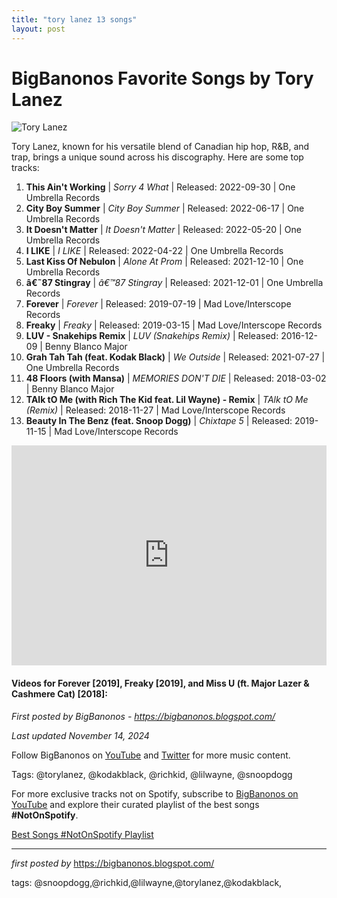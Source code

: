```yaml
---
title: "tory lanez 13 songs"
layout: post
---
```

<h1>BigBanonos Favorite Songs by Tory Lanez</h1>
<img src="https://wallpapers.com/images/featured/tory-lanez-tzzg1fpjewq1n4at.jpg" alt="Tory Lanez"> <p>Tory Lanez, known for his versatile blend of Canadian hip hop, R&B, and trap, brings a unique sound across his discography. Here are some top tracks:</p> <ol> <li><strong>This Ain't Working</strong> | <em>Sorry 4 What</em> | Released: 2022-09-30 | One Umbrella Records</li> <li><strong>City Boy Summer</strong> | <em>City Boy Summer</em> | Released: 2022-06-17 | One Umbrella Records</li> <li><strong>It Doesn't Matter</strong> | <em>It Doesn't Matter</em> | Released: 2022-05-20 | One Umbrella Records</li> <li><strong>I LIKE</strong> | <em>I LIKE</em> | Released: 2022-04-22 | One Umbrella Records</li> <li><strong>Last Kiss Of Nebulon</strong> | <em>Alone At Prom</em> | Released: 2021-12-10 | One Umbrella Records</li> <li><strong>â€˜87 Stingray</strong> | <em>â€™87 Stingray</em> | Released: 2021-12-01 | One Umbrella Records</li> <li><strong>Forever</strong> | <em>Forever</em> | Released: 2019-07-19 | Mad Love/Interscope Records</li> <li><strong>Freaky</strong> | <em>Freaky</em> | Released: 2019-03-15 | Mad Love/Interscope Records</li> <li><strong>LUV - Snakehips Remix</strong> | <em>LUV (Snakehips Remix)</em> | Released: 2016-12-09 | Benny Blanco Major</li> <li><strong>Grah Tah Tah (feat. Kodak Black)</strong> | <em>We Outside</em> | Released: 2021-07-27 | One Umbrella Records</li> <li><strong>48 Floors (with Mansa)</strong> | <em>MEMORIES DON'T DIE</em> | Released: 2018-03-02 | Benny Blanco Major</li> <li><strong>TAlk tO Me (with Rich The Kid feat. Lil Wayne) - Remix</strong> | <em>TAlk tO Me (Remix)</em> | Released: 2018-11-27 | Mad Love/Interscope Records</li> <li><strong>Beauty In The Benz (feat. Snoop Dogg)</strong> | <em>Chixtape 5</em> | Released: 2019-11-15 | Mad Love/Interscope Records</li>
</ol> <div> <iframe src="https://open.spotify.com/embed/playlist/6sKg0ZzlKMGHOsHOh4vVRt?utm_source=generator" width="100%" height="352" frameborder="0" allowfullscreen="" allow="autoplay; clipboard-write; encrypted-media; fullscreen; picture-in-picture" loading="lazy"></iframe>
</div>
<h4>Videos for Forever [2019], Freaky [2019], and Miss U (ft. Major Lazer & Cashmere Cat) [2018]:</h4>
<p><em>First posted by BigBanonos - <a href="https://bigbanonos.blogspot.com/">https://bigbanonos.blogspot.com/</a></em></p>
<p><em>Last updated November 14, 2024</em></p>
<p>Follow BigBanonos on <a href="https://www.youtube.com/@BigBanonos">YouTube</a> and <a href="https://x.com/bigbanonos">Twitter</a> for more music content.</p>
<p>Tags: @torylanez, @kodakblack, @richkid, @lilwayne, @snoopdogg</p>


<!--Subscribe and Playlist Links-->
<div>
    <p>For more exclusive tracks not on Spotify, subscribe to <a href="https://www.youtube.com/@BigBanonos" target="_blank">BigBanonos on YouTube</a> and explore their curated playlist of the best songs <strong>#NotOnSpotify</strong>.</p>
    <p><a href="https://www.youtube.com/playlist?list=PLtuNtuTatqI0kFahUCbtbfenC_ET5O_tr" target="_blank">Best Songs #NotOnSpotify Playlist<br /></a></p></div>

<hr />

<p><em>first posted by</em> <a href="https://bigbanonos.blogspot.com/" rel="noopener" target="_new">https://bigbanonos.blogspot.com/</a></p>

<p>tags: @snoopdogg,@richkid,@lilwayne,@torylanez,@kodakblack,</p>
